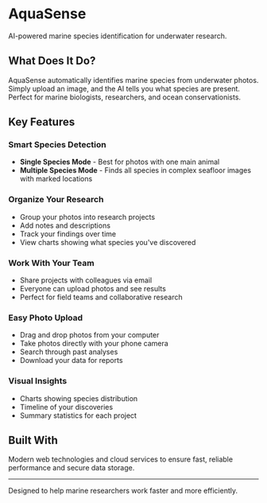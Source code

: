 # AquaSense

AI-powered marine species identification for underwater research.

## What Does It Do?

AquaSense automatically identifies marine species from underwater photos. Simply upload an image, and the AI tells you what species are present. Perfect for marine biologists, researchers, and ocean conservationists.

## Key Features

### Smart Species Detection
- **Single Species Mode** - Best for photos with one main animal
- **Multiple Species Mode** - Finds all species in complex seafloor images with marked locations

### Organize Your Research
- Group your photos into research projects
- Add notes and descriptions
- Track your findings over time
- View charts showing what species you've discovered

### Work With Your Team
- Share projects with colleagues via email
- Everyone can upload photos and see results
- Perfect for field teams and collaborative research

### Easy Photo Upload
- Drag and drop photos from your computer
- Take photos directly with your phone camera
- Search through past analyses
- Download your data for reports

### Visual Insights
- Charts showing species distribution
- Timeline of your discoveries
- Summary statistics for each project

## Built With

Modern web technologies and cloud services to ensure fast, reliable performance and secure data storage.

---

Designed to help marine researchers work faster and more efficiently.
